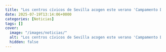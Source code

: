 ```yaml
---
title: "Los centros cívicos de Sevilla acogen este verano 'Campamento Digital' para potenciar el talento entre los jóvenes"
date: 2025-07-19T13:14:06+0000
categories: [Noticias]
tags: []
cover:
  image: "/images/noticias/"
  alt: "Los centros cívicos de Sevilla acogen este verano 'Campamento Digital' para potenciar el talento entre los jóvenes"
  hidden: false
---
```



